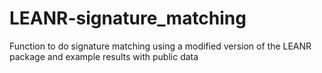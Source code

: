 # LEANR-signature_matching
Function to do signature matching using a modified version of the LEANR package and example results with public data
